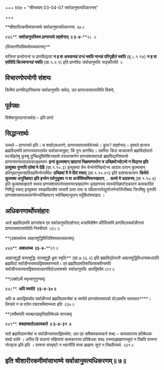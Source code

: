 +++
title = "श्रीभाष्यम् 03-04-07 सर्वान्नानुमत्यधिकरणम्"

+++


**श्रीशारीरकमीमांसाभाष्ये सर्वान्नानुमत्यधिकरणम् ॥७॥

४४६**. **सर्वान्नानुमतिश्च प्राणात्यये तद्दर्शनात् ॥ ३**–**४**–**२८ ॥

(विचारणीयविषयोपस्थापनम्)**

वाजिनां छन्दोगानां च प्राणविद्यायां **न ह वा अस्यानन्नं दग्धं भवति नानन्नं परिगृहीतं भवति** (बृ.८.१.१४) **न ह वा एवंविदि किञ्चनानन्नं भवति** (छा.५.२.१) इति प्राणविदः सर्वान्नानुमतिः सङ्कीर्त्यते ॥

## विचारणोपयोगी संशयः

किमियं प्राणविद्यानिष्ठस्य सर्वान्नानुमतिः सर्वदा, उत प्राणात्ययापत्ताविति विशये,

## पूर्वपक्षः

विशेषानुपादानात्सर्वदा – इति प्राप्ते

## सिद्धान्तार्थः

उच्यते – प्राणात्यये इति। च शब्दोऽवधारणे; प्राणात्ययापत्तावेवेत्यर्थः। कुतः? तद्दर्शनात् – दृश्यते ह्यन्यत्र ब्रह्मविदामपि प्राणात्ययापत्तावेव सर्वान्नाभ्यनुज्ञा; किं पुनः प्राणविदः। उषस्तिः किल चाक्रायणो ब्रह्मविदग्रेसरो मटचीहतेषु कुरुषु दुर्भिक्षदूषितेष्विभ्यग्रामे वसन्ननशनेन प्राणसंशयमापन्नो ब्रह्मविद्यानिष्पत्तये प्राणानामनवसादमाकाङ्क्षमाणः **इभ्यं कुल्माषान् खादन्तं भिक्षमाणस्तेन च उच्छिष्टेभ्योऽन्ये न विद्यन्त इति प्रत्युक्तः पुनरपि एतेषां मे देहि** (छा.१.१०.३) इत्युक्त्वा तेन चेभ्येनोच्छिष्टेभ्य आदाय दत्तान् कुल्माषान् प्रतिगृह्यानुपानप्रतिग्रहमिभ्येनार्थितः **उच्छिष्टं वै मे पीतं स्यात्** (छा.१.१०.४१) इति वदंश्चाक्रायणः **किमेते कुल्माषा अनुच्छिष्टा इति इभ्येन पर्यनुयुक्तः न वा अजीविष्यमिमानखादन्** … **कामो मे उदपानम्** (छा.१.१०.४) इति कुल्माषाखादने स्वस्य प्राणसंशयापत्तेस्तावन्मात्रखादनेन धृतप्राणस्य स्वस्योच्छिष्टोदकपानं कामकारितं निषिद्धं स्यात् इत्युक्त्वा स्वखादितशेषं जायायै दत्वा तया च रक्षितानपरेद्युर्याजनेनार्जिजीषया जिगमिषुः पुनरपि प्राणसंशयमापन्नस्तानेवेभ्योच्छिष्टान् स्वोच्छिष्टभूतान् पर्युषितांश्चखाद ।

## अधिकरणार्थोपसंहारः

अतो ब्रह्मविदामपि प्राणसंशय एव सर्वान्नानुमतिदर्शनात् अत्राविशेषेण कीर्तितमपि प्राणविदस्सर्वान्नीनत्वं प्राणात्ययापत्तावेवेति निश्चीयते ॥२८॥

**(उक्तार्थस्य आहारशुद्धिविधिविषयकल्पकत्वम्)

४४७**. **अबाधाच्च ॥३**–**४**–**२९॥

आहारशुद्धौ सत्त्वशुद्धिः सत्त्वशुद्धौ ध्रुवा स्मृतिः** (छा.७.२६.२) इति ब्रह्मविद्योत्पत्तौ आहारशुद्धिविधानाबाधादपि ब्रह्मविदां सर्वान्नीनत्वमापद्विषयमवगम्यते। एवं ब्रह्मविदामतिशयितशक्तीनामपि सर्वान्नीनत्वस्यापद्विषयत्वात्प्राणविदोऽल्पशक्तेः सर्वान्नानुमतिः आपद्विषयैव॥२९॥

**(उक्तेऽर्थे स्मृत्यानुगुण्यम्)

४४८**. **अपि स्मर्यते ॥३**–**४**–**३०॥**

अपि च आपद्विषयमेव सर्वान्नीनत्वं ब्रह्मविदामन्येषां च स्मर्यते
प्राणसंशयमापन्नो योऽन्नमत्ति यतस्ततः****। लिप्यते न स पापेन पद्मपत्रमिवाम्भसा इति ॥३०॥

**(सर्वेषामपि स्वच्छन्दप्रवृत्तिप्रतिषेधकं शास्त्रम्)

४४९**. **शब्दश्चातोऽकामकारे ॥ ३**–**४**–**३१ ॥**

यतो ब्रह्मविदामन्येषां च सर्वान्नीनत्वमापद्विषयमेव; अत एव सर्वेषामकामकारे शब्दः – कामकारस्य प्रतिषेधकः शब्दो वर्तते । अस्ति हि कठानां संहितायां कामकारस्य प्रतिषेधकः शब्दः तस्माद्ब्राह्मणस्सुरां न पिबति पाप्मना नोत्सृजा इति इति । पाप्मना संस्पृष्टो न भवानीति मत्वा ब्राह्मणः सुरां न पिबतीत्यर्थः ॥३१॥

## इति श्रीशारीरकमीमांसाभाष्ये सर्वान्नानुमत्यधिकरणम्॥ ७॥



